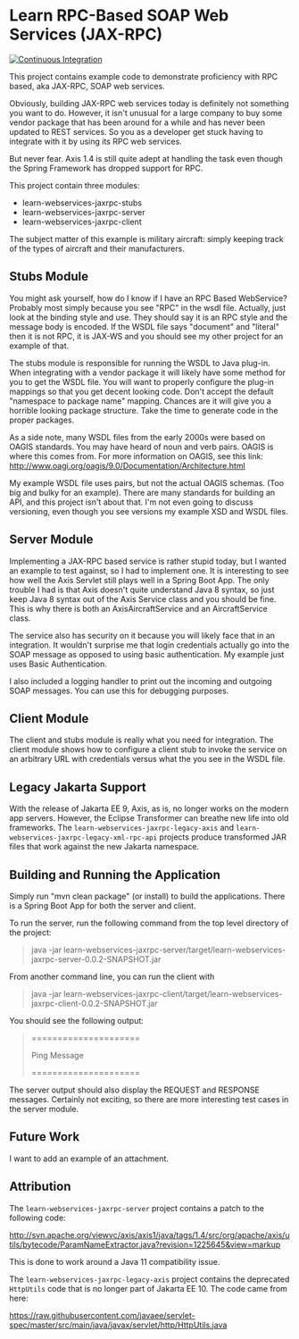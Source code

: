 Learn RPC-Based SOAP Web Services (JAX-RPC)
===========================================

[![Continuous Integration](https://github.com/mpuening/learn-webservices-jaxrpc/actions/workflows/ci.yml/badge.svg)](https://github.com/mpuening/learn-webservices-jaxrpc/actions/workflows/ci.yml)

This project contains example code to demonstrate proficiency with RPC based, aka JAX-RPC, SOAP web services.

Obviously, building JAX-RPC web services today is definitely not something you want to do. However, it isn't
unusual for a large company to buy some vendor package that has been around for a while and has never been
updated to REST services. So you as a developer get stuck having to integrate with it by using its RPC web services.

But never fear. Axis 1.4 is still quite adept at handling the task even though the Spring Framework has dropped
support for RPC.

This project contain three modules:
* learn-webservices-jaxrpc-stubs
* learn-webservices-jaxrpc-server
* learn-webservices-jaxrpc-client

The subject matter of this example is military aircraft: simply keeping track of the types of aircraft and
their manufacturers.

Stubs Module
------------
You might ask yourself, how do I know if I have an RPC Based WebService? Probably most simply because you see
"RPC" in the wsdl file. Actually, just look at the binding style and use. They should say it is an RPC style
and the message body is encoded. If the WSDL file says "document" and "literal" then it is not RPC, it is JAX-WS
and you should see my other project for an example of that. 
 
The stubs module is responsible for running the WSDL to Java plug-in. When integrating with a vendor package it will
likely have some method for you to get the WSDL file. You will want to properly configure the plug-in mappings
so that you get decent looking code. Don't accept the default "namespace to package name" mapping. Chances are
it will give you a horrible looking package structure. Take the time to generate code in the proper packages. 

As a side note, many WSDL files from the early 2000s were based on OAGIS standards. You may have heard of 
noun and verb pairs. OAGIS is where this comes from. For more information on OAGIS, see this link:
http://www.oagi.org/oagis/9.0/Documentation/Architecture.html

My example WSDL file uses pairs, but not the actual OAGIS schemas. (Too big and bulky for an example).
There are many standards for building an API, and this project isn't about that. I'm not even going to
discuss versioning, even though you see versions my example XSD and WSDL files.

Server Module
-------------
Implementing a JAX-RPC based service is rather stupid today, but I wanted an example to test against, so I had
to implement one. It is interesting to see how well the Axis Servlet still plays well in a Spring Boot App.
The only trouble I had is that Axis doesn't quite understand Java 8 syntax, so just keep Java 8 syntax out of the
Axis Service class and you should be fine. This is why there is both an AxisAircraftService and an AircraftService
class.

The service also has security on it because you will likely face that in an integration.  It wouldn't surprise
me that login credentials actually go into the SOAP message as opposed to using basic authentication. My example
just uses Basic Authentication.

I also included a logging handler to print out the incoming and outgoing SOAP messages. You can use this for
debugging purposes.

Client Module
-------------
The client and stubs module is really what you need for integration. The client module shows how to configure a client
stub to invoke the service on an arbitrary URL with credentials versus what the you see in the WSDL file.

Legacy Jakarta Support
----------------------
With the release of Jakarta EE 9, Axis, as is, no longer works on the modern app servers. However, the
Eclipse Transformer can breathe new life into old frameworks. The `learn-webservices-jaxrpc-legacy-axis`
and `learn-webservices-jaxrpc-legacy-xml-rpc-api` projects produce transformed JAR files that work against
the new Jakarta namespace.

Building and Running the Application
------------------------------------
Simply run "mvn clean package" (or install) to build the applications. There is a Spring Boot App for both the
server and client.

To run the server, run the following command from the top level directory of the project:

> java -jar learn-webservices-jaxrpc-server/target/learn-webservices-jaxrpc-server-0.0.2-SNAPSHOT.jar

From another command line, you can run the client with 

> java -jar learn-webservices-jaxrpc-client/target/learn-webservices-jaxrpc-client-0.0.2-SNAPSHOT.jar

You should see the following output:
> =====================
>
> Ping Message
>
> =====================


The server output should also display the REQUEST and RESPONSE messages. Certainly not exciting, so there are more interesting test cases in the server module.

Future Work
-----------
I want to add an example of an attachment.

Attribution
-----------
The `learn-webservices-jaxrpc-server` project contains a patch to the following code:

http://svn.apache.org/viewvc/axis/axis1/java/tags/1.4/src/org/apache/axis/utils/bytecode/ParamNameExtractor.java?revision=1225645&view=markup

This is done to work around a Java 11 compatibility issue.

The `learn-webservices-jaxrpc-legacy-axis` project contains the deprecated `HttpUtils` code
that is no longer part of Jakarta EE 10. The code came from here:

https://raw.githubusercontent.com/javaee/servlet-spec/master/src/main/java/javax/servlet/http/HttpUtils.java

